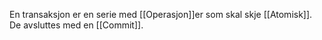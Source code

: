 En transaksjon er en serie med [[Operasjon]]er som skal skje [[Atomisk]]. De avsluttes med en [[Commit]]. 
